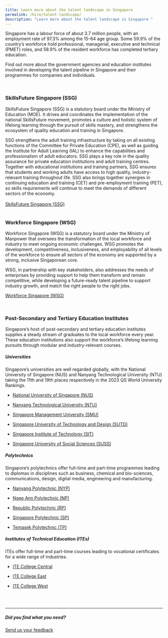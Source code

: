 ```yaml
---
title: Learn more about the talent landscape in Singapore
permalink: /hire/talent-landscape/
description: "Learn more about the talent landscape in Singapore "
---
```

Singapore has a labour force of about 3.7 million people, with an employment rate of 97.3% among the 15-64 age group. Some 59.9% of the country’s workforce hold professional, managerial, executive and technical (PMET) roles, and 58.9% of the resident workforce has completed tertiary education.&nbsp;

Find out more about the government agencies and education institutes involved in developing the talent pipeline in Singapore and their programmes for companies and individuals.<br>

<br>

### SkillsFuture Singapore (SSG)

SkillsFuture Singapore (SSG) is a statutory board under the Ministry of Education (MOE). It drives and coordinates the implementation of the national SkillsFuture movement, promotes a culture and holistic system of lifelong learning through the pursuit of skills mastery, and strengthens the ecosystem of quality education and training in Singapore.&nbsp;

SSG strengthens the adult training infrastructure by taking on all existing functions of the Committee for Private Education (CPE), as well as guiding the Institute for Adult Learning (IAL) to enhance the capabilities and professionalism of adult educators. SSG plays a key role in the quality assurance for private education institutions and adult training centres. Together with educational institutions and training partners, SSG ensures that students and working adults have access to high quality, industry-relevant training throughout life. SSG also brings together synergies in continuing education and training (CET) and pre-employment training (PET), so skills requirements will continue to meet the demands of different sectors of the economy.<br>
<br>
[SkillsFuture Singapore (SSG)](https://www.ssg-wsg.gov.sg/)<br>
<br>

### Workforce Singapore (WSG)

Workforce Singapore (WSG) is a statutory board under the Ministry of Manpower that oversees the transformation of the local workforce and industry to meet ongoing economic challenges. WSG promotes the development, competitiveness, inclusiveness, and employability of all levels of the workforce to ensure all sectors of the economy are supported by a strong, inclusive Singaporean core.&nbsp;

WSG, in partnership with key stakeholders, also addresses the needs of enterprises by providing support to help them transform and remain competitive, while developing a future-ready talent pipeline to support industry growth, and match the right people to the right jobs.<br>

[Workforce Singapore (WSG)](https://www.ssg-wsg.gov.sg/)<br>

<br>

### Post-Secondary and Tertiary Education Institutes
Singapore’s host of post-secondary and tertiary education institutes supplies a steady stream of graduates to the local workforce every year. These education institutions also support the workforce’s lifelong learning pursuits through modular and industry-relevant courses.<br>


##### Universities

Singapore’s universities are well regarded globally, with the National University of Singapore (NUS) and Nanyang Technological University (NTU) taking the 11th and 19th places respectively in the 2023 QS World University Rankings.

*   [National University of Singapore (NUS)](https://nus.edu.sg/)
    
*   [Nanyang Technological University (NTU)](https://www.ntu.edu.sg/)
    
*   [Singapore Management University (SMU)](https://www.smu.edu.sg/)
    
*   [Singapore University of Technology and Design (SUTD)](https://www.sutd.edu.sg/)

*  [Singapore Institute of Technology (SIT)](https://www.singaporetech.edu.sg/)
    
*   [Singapore University of Social Sciences (SUSS)](https://www.suss.edu.sg/)


##### Polytechnics

Singapore’s polytechnics offer full-time and part-time programmes leading to diplomas in disciplines such as business, chemical and bio-sciences, communications, design, digital media, engineering and manufacturing.<br>

*   [Nanyang Polytechnic (NYP)](https://www.nyp.edu.sg/)

*   [Ngee Ann Polytechnic (NP)](https://www.np.edu.sg/)
    
*   [Republic Polytechnic (RP)](https://www.rp.edu.sg/)
    
*   [Singapore Polytechnic (SP)](https://www.sp.edu.sg/)
    
*   [Temasek Polytechnic (TP)](https://www.tp.edu.sg/)


##### Institutes of Technical Education (ITEs)

ITEs offer full-time and part-time courses leading to vocational certificates for a wide range of industries.

*    [ITE College Central](https://www.ite.edu.sg/colleges/ite-college-central)
    
*   [ITE College East ](https://www.ite.edu.sg/colleges/ite-college-east)
    
*   [ITE College West ](https://www.ite.edu.sg/colleges/ite-college-west)


<br>
<br>
<hr>

##### Did you find what you need?
[Send us your feedback](https://form.gov.sg/642693623cb98f001239be0d)